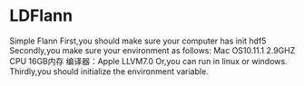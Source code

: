 # LDFlann
Simple Flann
First,you should make sure your computer has init hdf5
Secondly,you make sure your environment as follows:
  Mac OS10.11.1
  2.9GHZ CPU
  16GB内存
  编译器：Apple LLVM7.0
Or,you can run in linux or windows.
Thirdly,you should initialize the environment variable.
